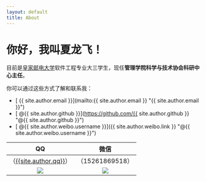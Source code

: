 ```yaml
---
layout: default
title: About
---
```

<!-- # Hi there, I'm Aaronsz Xia!

I am a student of <abbr title="Nanjing University of Posts and Telecommunications">NJUPT</abbr> by day, and a programmer by night.

It is my personal website and currently being updated not so actively, cause I am preparing for the postgraduate entrance examination. -->

# 你好，我叫**夏龙飞**！

目前是[皇家邮电大学](http://www.njupt.edu.cn "南京邮电大学")软件工程专业大三学生，现任**管理学院科学与技术协会科研中心主任**。

你可以通过这些方式了解和联系我：

- [<i class="far fa-envelope"></i> {{ site.author.email }}](mailto:{{ site.author.email }} "{{ site.author.email }}")
- [<i class="fab fa-github"></i> @{{ site.author.github }}](https://github.com/{{ site.author.github }} "@{{ site.author.github }}")
- [<i class="fab fa-weibo"></i> @{{ site.author.weibo.username }}]({{ site.author.weibo.link }} "@{{ site.author.weibo.username }}")

|<i class="fab fa-qq"></i>QQ|<i class="fab fa-wechat"></i>微信|
|:-:|:-:|
|（[{{site.author.qq}}](http://wpa.qq.com/msgrd?v=3&uin={{site.author.qq}}&site=qq&menu=yes "点击这里给我发消息")）|（15261869518）|
![](https://s2.ax1x.com/2019/06/10/V6HuCV.jpg)|![](https://s2.ax1x.com/2019/06/10/V6TfFP.jpg)